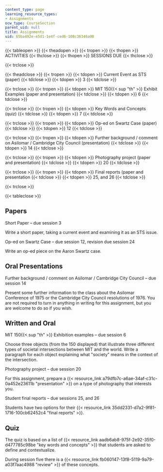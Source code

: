 ```yaml
---
content_type: page
learning_resource_types:
- Assignments
ocw_type: CourseSection
parent_uid: null
title: Assignments
uid: 65ba492e-e5d1-1e4f-ced6-108c36346a90
---
```


{{< tableopen >}}
{{< theadopen >}}
{{< tropen >}}
{{< thopen >}}
ACTIVITIES
{{< thclose >}}
{{< thopen >}}
SESSIONS DUE
{{< thclose >}}

{{< trclose >}}

{{< theadclose >}}
{{< tropen >}}
{{< tdopen >}}
Current Event as STS (paper)
{{< tdclose >}}
{{< tdopen >}}
3
{{< tdclose >}}

{{< trclose >}}
{{< tropen >}}
{{< tdopen >}}
MIT 150{{< sup "th" >}} Exhibit Examples (paper and presentation)
{{< tdclose >}}
{{< tdopen >}}
6
{{< tdclose >}}

{{< trclose >}}
{{< tropen >}}
{{< tdopen >}}
Key Words and Concepts (quiz)
{{< tdclose >}}
{{< tdopen >}}
7
{{< tdclose >}}

{{< trclose >}}
{{< tropen >}}
{{< tdopen >}}
Op-ed on Swartz Case (paper)
{{< tdclose >}}
{{< tdopen >}}
12
{{< tdclose >}}

{{< trclose >}}
{{< tropen >}}
{{< tdopen >}}
Further background / comment on Asilomar / Cambridge City Council (presentation)
{{< tdclose >}}
{{< tdopen >}}
14
{{< tdclose >}}

{{< trclose >}}
{{< tropen >}}
{{< tdopen >}}
Photography project (paper and presentation)
{{< tdclose >}}
{{< tdopen >}}
20
{{< tdclose >}}

{{< trclose >}}
{{< tropen >}}
{{< tdopen >}}
Final reports (paper and presentation
{{< tdclose >}}
{{< tdopen >}}
25, and 26
{{< tdclose >}}

{{< trclose >}}

{{< tableclose >}}

Papers
------

Short Paper – due session 3

Write a short paper, taking a current event and examining it as an STS issue.

Op-ed on Swartz Case – due session 12, revision due session 24

Write an op-ed piece on the Aaron Swartz case.

Oral Presentations
------------------

Further background / comment on Asilomar / Cambridge City Council – due session 14

Present some further information to the class about the Asilomar Conference of 1975 or the Cambridge City Council resolutions of 1976. You are not required to turn in anything in writing for this assignment, but you are welcome to do so if you wish.

Written and Oral
----------------

MIT 150{{< sup "th" >}} Exhibition examples – due session 6

Choose three objects (from the 150 displayed) that illustrate three different types of societal intersections between MIT and the world. Write a paragraph for each object explaining what "society" means in the context of the intersection.

Photography project – due session 20

For this assignment, prepare a {{< resource_link a79dfb7c-a6ae-34af-c31c-0a452e23611b "presentation" >}} on a type of photography that interests you.

Student final reports – due sessions 25, and 26

Students have two options for their {{< resource_link 35dd2331-d7a2-9f81-1716-100cb62452c4 "final reports" >}}.

Quiz
----

The quiz is based on a list of {{< resource_link aadb6ab8-975f-2e92-35f0-d477785c98be "key words and concepts" >}} that students are asked to define and contextualize.

During session five there is a {{< resource_link fb060147-13f8-5119-9a79-a03f7aac4988 "review" >}} of these concepts.
